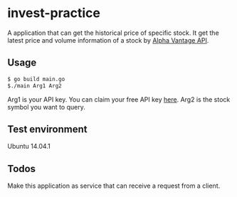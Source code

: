  # invest-practice
A application that can get the historical price of specific stock. It get the latest price and volume information of a stock by [Alpha Vantage API](https://www.alphavantage.co/#about).

## Usage
```sh
$ go build main.go
$./main Arg1 Arg2
```
Arg1 is your API key. You can claim your free API key [here](https://www.alphavantage.co/support/#api-key).
Arg2 is the stock symbol you want to query.

## Test environment
Ubuntu 14.04.1

## Todos
Make this application as service that can receive a request from a client.
